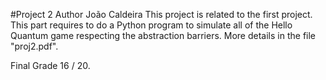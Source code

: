 #Project 2 Author João Caldeira
This project is related to the first project. This part requires to do a Python program to simulate all of the Hello Quantum game respecting the abstraction barriers. More details in the file "proj2.pdf".

Final Grade 16 / 20.

